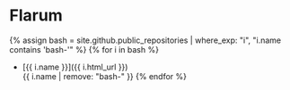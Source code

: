# Flarum

{% assign bash = site.github.public_repositories | where_exp: "i", "i.name contains 'bash-'" %}
{% for i in bash %}
  * [{{ i.name }}]({{ i.html_url }})  
  {{ i.name | remove: "bash-" }}
{% endfor %}
